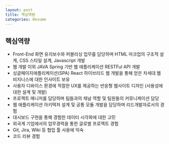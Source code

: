 ```yaml
---
layout: post
title: 핵심역량
categories: Resume
---
```


## 핵심역량

- Front-End 화면 유지보수와 퍼블리싱 업무를 담당하며 HTML 마크업의 구조적 설계, CSS 스타일 설계, Javascript 개발
- 웹 개발 이외 JAVA Spring 기반 웹 애플리케이션 RESTFul API 개발
- 싱글페이지애플리케이션(SPA) React 하이브리드 웹 개발을 통해 얻은 차세대 웹 비지니스에 대한 인사이트 보유
- 사용자 디바이스 환경에 적절한 UX를 제공하는 반응형 웹사이트 디자인 (사용성에 대한 설계 및 개발)
- 프로젝트 매니저를 담당하며 팀들과의 채널 역할 및 팀원들의 커뮤니케이션 담당
- 웹 애플리케이션 아키텍처 설계 및 공통 모듈 개발을 담당하며 리드개발자로서의 경험 
- 대시보드 구현을 통해 경험한 데이터 시각화에 대한 고민
- 외국계 기업에서의 업무경력을 통한 글로벌 프로젝트 경험
- Git, Jira, Wiki 등 협업 툴 사용에 익숙
- 코드 리뷰 경험
